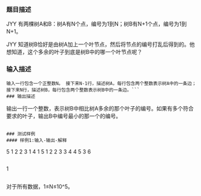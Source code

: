 ### 题目描述

JYY 有两棵树A和B：树A有N个点，编号为1到N；树B有N+1个点，编号为1到N+1。

JYY 知道树B恰好是由树A加上一个叶节点，然后将节点的编号打乱后得到的。他想知道，这个多余的叶子到底是树B中的哪一个叶节点呢？
### 输入描述

```
输入一行包含一个正整数N。 接下来N-1行，描述树A，每行包含两个整数表示树A中的一条边； 接下来N行，描述树B，每行包含两个整数表示树B中的一条边。```
### 输出描述

```
输出一行一个整数，表示树B中相比树A多余的那个叶子的编号。如果有多个符合要求的叶子，输出B中编号最小的那一个的编号。
```

### 测试样例
#### 样例1:输入-输出-解释

```
5
1 2
2 3
1 4
1 5
1 2
2 3
3 4
4 5
3 6
```
```
1
```
```
对于所有数据，1≤N≤10^5。
```
